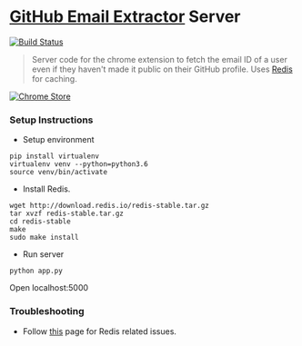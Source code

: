 # [GitHub Email Extractor](https://github.com/prabhakar267/github-email-extractor) Server
[![Build Status](https://travis-ci.org/prabhakar267/github-email-extractor-server.svg?branch=master)](https://travis-ci.org/prabhakar267/github-email-extractor-server)
> Server code for the chrome extension to fetch the email ID of a user even if they haven't made it public on their GitHub profile. Uses [Redis](https://redis.io) for caching.

[![Chrome Store](https://raw.githubusercontent.com/prabhakar267/github-classifier/master/assets/images/chrome-store.png)](https://github.com/prabhakar267/github-email-extractor)

### Setup Instructions

+ Setup environment
```
pip install virtualenv
virtualenv venv --python=python3.6
source venv/bin/activate
```
+ Install Redis.
```
wget http://download.redis.io/redis-stable.tar.gz
tar xvzf redis-stable.tar.gz
cd redis-stable
make
sudo make install
```
+ Run server
```
python app.py
```
Open localhost:5000

### Troubleshooting
+ Follow [this](https://redis.io/topics/quickstart) page for Redis related issues.